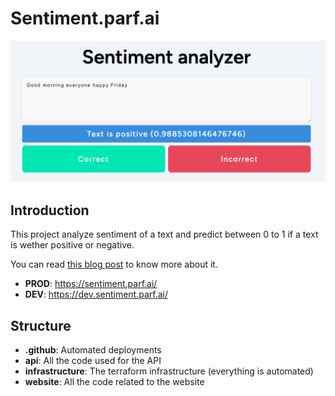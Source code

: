 # Sentiment.parf.ai

![](./sentiment-1.png)

## Introduction

This project analyze sentiment of a text and predict between 0 to 1 if a text is wether positive or negative.

You can read [this blog post](https://blog.parf.ai/posts/sentiment/) to know more about it.

- **PROD**: https://sentiment.parf.ai/
- **DEV**: https://dev.sentiment.parf.ai/

## Structure

- **.github**: Automated deployments
- **api**: All the code used for the API
- **infrastructure**: The terraform infrastructure (everything is automated)
- **website**: All the code related to the website